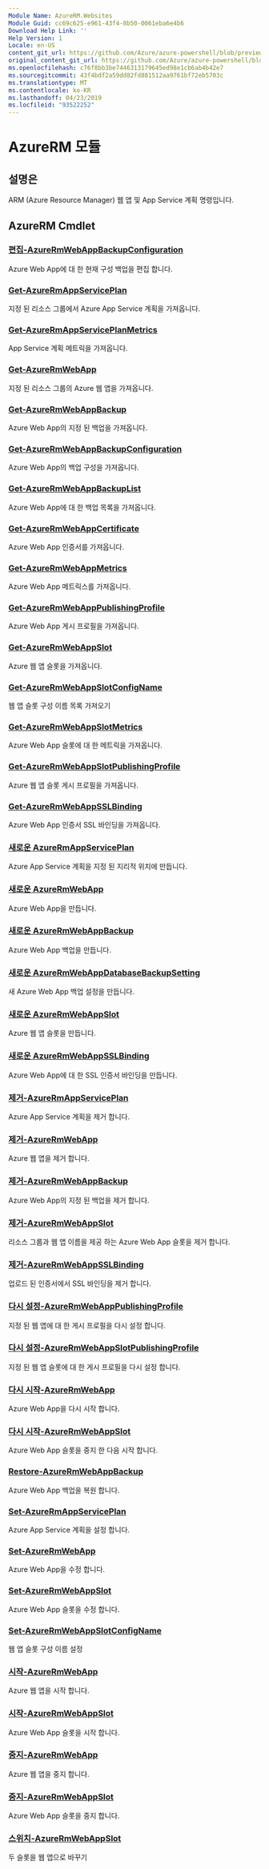 ```yaml
---
Module Name: AzureRM.Websites
Module Guid: cc69c625-e961-43f4-8b50-0061eba6e4b6
Download Help Link: ''
Help Version: 1
Locale: en-US
content_git_url: https://github.com/Azure/azure-powershell/blob/preview/src/ResourceManager/Websites/Commands.Websites/help/AzureRM.Websites.md
original_content_git_url: https://github.com/Azure/azure-powershell/blob/preview/src/ResourceManager/Websites/Commands.Websites/help/AzureRM.Websites.md
ms.openlocfilehash: c76f8bb3be7446313179645ed98e1cb6ab4b42e7
ms.sourcegitcommit: 43f4bdf2a59dd82fd881512aa9761bf72eb5703c
ms.translationtype: MT
ms.contentlocale: ko-KR
ms.lasthandoff: 04/23/2019
ms.locfileid: "93522252"
---
```

# AzureRM 모듈
## 설명은
ARM (Azure Resource Manager) 웹 앱 및 App Service 계획 명령입니다.

## AzureRM Cmdlet
### [편집-AzureRmWebAppBackupConfiguration](Edit-AzureRmWebAppBackupConfiguration.md)
Azure Web App에 대 한 현재 구성 백업을 편집 합니다.

### [Get-AzureRmAppServicePlan](Get-AzureRmAppServicePlan.md)
지정 된 리소스 그룹에서 Azure App Service 계획을 가져옵니다.

### [Get-AzureRmAppServicePlanMetrics](Get-AzureRmAppServicePlanMetrics.md)
App Service 계획 메트릭을 가져옵니다.

### [Get-AzureRmWebApp](Get-AzureRmWebApp.md)
지정 된 리소스 그룹의 Azure 웹 앱을 가져옵니다.

### [Get-AzureRmWebAppBackup](Get-AzureRmWebAppBackup.md)
Azure Web App의 지정 된 백업을 가져옵니다.

### [Get-AzureRmWebAppBackupConfiguration](Get-AzureRmWebAppBackupConfiguration.md)
Azure Web App의 백업 구성을 가져옵니다.

### [Get-AzureRmWebAppBackupList](Get-AzureRmWebAppBackupList.md)
Azure Web App에 대 한 백업 목록을 가져옵니다.

### [Get-AzureRmWebAppCertificate](Get-AzureRmWebAppCertificate.md)
Azure Web App 인증서를 가져옵니다.

### [Get-AzureRmWebAppMetrics](Get-AzureRmWebAppMetrics.md)
Azure Web App 메트릭스를 가져옵니다.

### [Get-AzureRmWebAppPublishingProfile](Get-AzureRmWebAppPublishingProfile.md)
Azure Web App 게시 프로필을 가져옵니다.

### [Get-AzureRmWebAppSlot](Get-AzureRmWebAppSlot.md)
Azure 웹 앱 슬롯을 가져옵니다.

### [Get-AzureRmWebAppSlotConfigName](Get-AzureRmWebAppSlotConfigName.md)
웹 앱 슬롯 구성 이름 목록 가져오기

### [Get-AzureRmWebAppSlotMetrics](Get-AzureRmWebAppSlotMetrics.md)
Azure Web App 슬롯에 대 한 메트릭을 가져옵니다.

### [Get-AzureRmWebAppSlotPublishingProfile](Get-AzureRmWebAppSlotPublishingProfile.md)
Azure 웹 앱 슬롯 게시 프로필을 가져옵니다.

### [Get-AzureRmWebAppSSLBinding](Get-AzureRmWebAppSSLBinding.md)
Azure Web App 인증서 SSL 바인딩을 가져옵니다.

### [새로운 AzureRmAppServicePlan](New-AzureRmAppServicePlan.md)
Azure App Service 계획을 지정 된 지리적 위치에 만듭니다.

### [새로운 AzureRmWebApp](New-AzureRmWebApp.md)
Azure Web App을 만듭니다.

### [새로운 AzureRmWebAppBackup](New-AzureRmWebAppBackup.md)
Azure Web App 백업을 만듭니다.

### [새로운 AzureRmWebAppDatabaseBackupSetting](New-AzureRmWebAppDatabaseBackupSetting.md)
새 Azure Web App 백업 설정을 만듭니다.

### [새로운 AzureRmWebAppSlot](New-AzureRmWebAppSlot.md)
Azure 웹 앱 슬롯을 만듭니다.

### [새로운 AzureRmWebAppSSLBinding](New-AzureRmWebAppSSLBinding.md)
Azure Web App에 대 한 SSL 인증서 바인딩을 만듭니다.

### [제거-AzureRmAppServicePlan](Remove-AzureRmAppServicePlan.md)
Azure App Service 계획을 제거 합니다.

### [제거-AzureRmWebApp](Remove-AzureRmWebApp.md)
Azure 웹 앱을 제거 합니다.

### [제거-AzureRmWebAppBackup](Remove-AzureRmWebAppBackup.md)
Azure Web App의 지정 된 백업을 제거 합니다.

### [제거-AzureRmWebAppSlot](Remove-AzureRmWebAppSlot.md)
리소스 그룹과 웹 앱 이름을 제공 하는 Azure Web App 슬롯을 제거 합니다.

### [제거-AzureRmWebAppSSLBinding](Remove-AzureRmWebAppSSLBinding.md)
업로드 된 인증서에서 SSL 바인딩을 제거 합니다.

### [다시 설정-AzureRmWebAppPublishingProfile](Reset-AzureRmWebAppPublishingProfile.md)
지정 된 웹 앱에 대 한 게시 프로필을 다시 설정 합니다.

### [다시 설정-AzureRmWebAppSlotPublishingProfile](Reset-AzureRmWebAppSlotPublishingProfile.md)
지정 된 웹 앱 슬롯에 대 한 게시 프로필을 다시 설정 합니다.

### [다시 시작-AzureRmWebApp](Restart-AzureRmWebApp.md)
Azure Web App을 다시 시작 합니다.

### [다시 시작-AzureRmWebAppSlot](Restart-AzureRmWebAppSlot.md)
Azure Web App 슬롯을 중지 한 다음 시작 합니다.

### [Restore-AzureRmWebAppBackup](Restore-AzureRmWebAppBackup.md)
Azure Web App 백업을 복원 합니다.

### [Set-AzureRmAppServicePlan](Set-AzureRmAppServicePlan.md)
Azure App Service 계획을 설정 합니다.

### [Set-AzureRmWebApp](Set-AzureRmWebApp.md)
Azure Web App을 수정 합니다.

### [Set-AzureRmWebAppSlot](Set-AzureRmWebAppSlot.md)
Azure Web App 슬롯을 수정 합니다.

### [Set-AzureRmWebAppSlotConfigName](Set-AzureRmWebAppSlotConfigName.md)
웹 앱 슬롯 구성 이름 설정

### [시작-AzureRmWebApp](Start-AzureRmWebApp.md)
Azure 웹 앱을 시작 합니다.

### [시작-AzureRmWebAppSlot](Start-AzureRmWebAppSlot.md)
Azure Web App 슬롯을 시작 합니다.

### [중지-AzureRmWebApp](Stop-AzureRmWebApp.md)
Azure 웹 앱을 중지 합니다.

### [중지-AzureRmWebAppSlot](Stop-AzureRmWebAppSlot.md)
Azure Web App 슬롯을 중지 합니다.

### [스위치-AzureRmWebAppSlot](Switch-AzureRmWebAppSlot.md)
두 슬롯을 웹 앱으로 바꾸기

